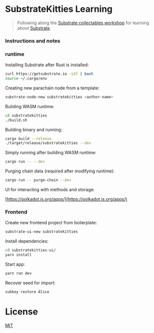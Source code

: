 # SubstrateKitties Learning

>  Following along the [Substrate collectables workshop](https://github.com/shawntabrizi/substrate-collectables-workshop) for learning about [Substrate](https://github.com/paritytech/substrate).

### Instructions and notes

### runtime

Installing Substrate after Rust is installed:

```bash
curl https://getsubstrate.io -sSf | bash
source ~/.cargo/env
```

Creating new parachain node from a template:

```bash
substrate-node-new substratekitties <author-name>
```

Building WASM runtime:

```bash
cd substratekitties
./build.sh
```

Building binary and running:

```bash
cargo build --release
./target/release/substratekitties --dev
```

Simply running after building WASM runtime:

```bash
cargo run -- --dev
```

Purging chain data (required after modifying runtime):

```bash
cargo run -- purge-chain --dev
```

UI for interacting with methods and storage:

[https://polkadot.js.org/apps/](https://polkadot.js.org/apps/)

### Frontend

Create new frontend project from boilerplate:

```bash
substrate-ui-new substratekitties
```

Install dependencies:

```bash
cd substratekitties-ui/
yarn install
```

Start app:

```bash
yarn run dev
```

Recover seed for import:

```bash
subkey restore Alice
```

# License

[MIT](LICENSE)